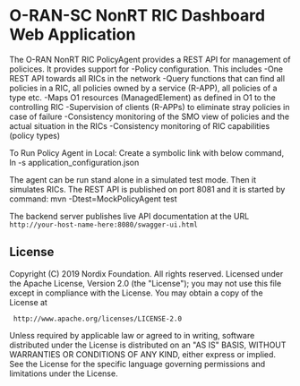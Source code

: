 # O-RAN-SC NonRT RIC Dashboard Web Application

The O-RAN NonRT RIC PolicyAgent provides a REST API for management of 
policices. It provides support for 
-Policy configuration. This includes
 -One REST API towards all RICs in the network
 -Query functions that can find all policies in a RIC, all policies owned by a service (R-APP), all policies of a type etc.
 -Maps O1 resources (ManagedElement) as defined in O1 to the controlling RIC 
-Supervision of clients (R-APPs) to eliminate stray policies in case of failure
-Consistency monitoring of the SMO view of policies and the actual situation in the RICs
-Consistency monitoring of RIC capabilities (policy types)

To Run Policy Agent in Local:
Create a symbolic link with below command,
ln -s <path to test_application_configuration.json> application_configuration.json

The agent can be run stand alone in a simulated test mode. Then it 
simulates RICs. 
The REST API is published on port 8081 and it is started by command:
mvn -Dtest=MockPolicyAgent test

The backend server publishes live API documentation at the
URL `http://your-host-name-here:8080/swagger-ui.html`

## License

Copyright (C) 2019 Nordix Foundation. All rights reserved.
Licensed under the Apache License, Version 2.0 (the "License");
you may not use this file except in compliance with the License.
You may obtain a copy of the License at

     http://www.apache.org/licenses/LICENSE-2.0

Unless required by applicable law or agreed to in writing, software
distributed under the License is distributed on an "AS IS" BASIS,
WITHOUT WARRANTIES OR CONDITIONS OF ANY KIND, either express or implied.
See the License for the specific language governing permissions and
limitations under the License.
